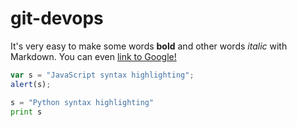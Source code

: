 # git-devops

It's very easy to make some words **bold** and other words *italic* with Markdown. You can even [link to Google!](http://google.com)

```javascript
var s = "JavaScript syntax highlighting";
alert(s);
```
 
```python
s = "Python syntax highlighting"
print s
```
